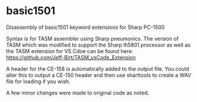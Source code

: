 # basic1501
Disassembly of basic1501 keyword extensions for Sharp PC-1500

Syntax is for TASM assembler using Sharp pneumonics. The version of TASM which was modified to support the Sharp lh5801 processor as well as the TASM extension for VS Cdoe can be found here: https://github.com/Jeff-Birt/TASM_vsCode_Extension 

A header for the CE-158 is automatically added to the output file. You could alter this to output a CE-150 header and then use sharttools to create a WAV file for loading if you wish.

A few minor changes were made to original code as noted.
